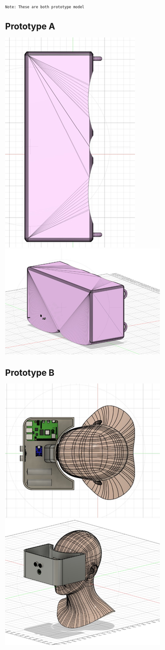 `Note: These are both prototype model`

# Prototype A
<img align="up" src="Screenshot A_1.png">
<img align="up" src="Screenshot A_2.png">

# Prototype B
<img align="up" src="Screenshot B_1.png">
<img align="up" src="Screenshot B_2.png">
